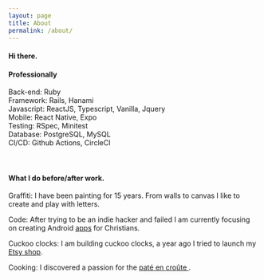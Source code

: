 ```yaml
---
layout: page
title: About
permalink: /about/
---
```


<script async src="https://www.googletagmanager.com/gtag/js?id=UA-90123342-2"></script>
<script>
  window.dataLayer = window.dataLayer || [];
  function gtag(){dataLayer.push(arguments);}
  gtag('js', new Date());

  gtag('config', 'UA-90123342-2');
</script>

<section class="post-list">
  <div class="container">
  <h4 class='title-sub'>Hi there.</h4>

  <h4 class='underline'>Professionally</h4>

<span class='blue'>Back-end:</span> Ruby <br>
<span class='blue'>Framework:</span> Rails, Hanami <br>
<span class='blue'>Javascript:</span> ReactJS, Typescript, Vanilla, Jquery<br>
<span class='blue'>Mobile:</span> React Native, Expo<br>
<span class='blue'>Testing:</span> RSpec, Minitest<br>
<span class='blue'>Database:</span> PostgreSQL, MySQL<br>
<span class='blue'>CI/CD:</span> Github Actions, CircleCI<br>
<br><br>

<h4 class='underline'>What I do before/after work.</h4>

<span class='blue'>Graffiti:</span> I have been painting for 15 years. From walls to canvas I like to create and play with letters.<br>

<span class='blue'>Code: </span> After trying to be an indie hacker and failed I am currently focusing on creating Android <a href="https://play.google.com/store/apps/developer?id=BlessedApp" target="_blank">apps</a> for Christians.<br>

<span class='blue'>Cuckoo clocks: </span> I am building cuckoo clocks, a year ago I tried to launch my <a href="https://www.etsy.com/ca-fr/shop/Rollon3000" target="_blank">Etsy shop</a>.<br>

<span class='blue'>Cooking: </span>I discovered a passion for the <a href="https://www.google.com/search?sca_esv=9fb3dbb1b45a590b&q=pat%C3%A9+en+croute&tbm=isch&source=lnms&sa=X&ved=2ahUKEwj36PGDxMeEAxX_wckDHQyvACEQ0pQJegQIDRAB&biw=1512&bih=724&dpr=2" target="_blank">paté en croûte </a>.<br>

  </div>
</section>
